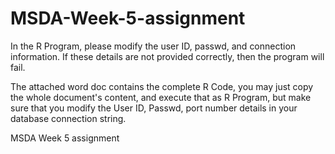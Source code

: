 # MSDA-Week-5-assignment
In the R Program, please modify the user ID, passwd, and connection information. If these details are not provided correctly, then the program will fail. 
 
The attached word doc contains the complete R Code, you may just copy the whole document's content, and execute that as R Program, but make sure that you modify the User ID, Passwd, port number details in your database connection string.

MSDA Week 5 assignment
